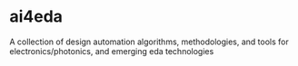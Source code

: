 # ai4eda
A collection of design automation algorithms, methodologies, and tools for electronics/photonics, and emerging eda technologies
